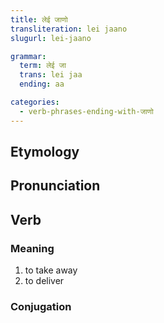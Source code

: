 ```yaml
---
title: लेई जाणो
transliteration: lei jaano
slugurl: lei-jaano

grammar: 
  term: लेई जा
  trans: lei jaa
  ending: aa

categories:
  - verb-phrases-ending-with-जाणो
---
```

## Etymology

## Pronunciation

## Verb
### Meaning
1. to take away
2. to deliver

### Conjugation
<verb-conj :grammar="grammar"></verb-conj>